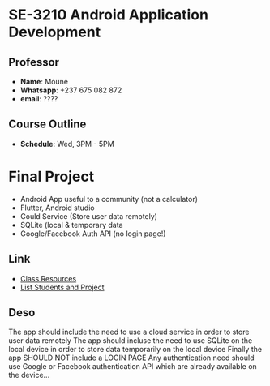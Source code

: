 # SE-3210 Android Application Development

## Professor

- **Name**: Moune
- **Whatsapp**: +237 675 082 872
- **email**: ????

## Course Outline

- **Schedule**: Wed, 3PM - 5PM

# Final Project

- Android App useful to a community (not a calculator)
- Flutter, Android studio
- Could Service (Store user data remotely)
- SQLite (local & temporary data
- Google/Facebook Auth API (no login page!)

## Link

- [Class Resources](https://moodle.ictuniversity.org/course/view.php?id=2412)
- [List Students and Project](https://docs.google.com/spreadsheets/d/1iLb-9AjFT1vAFIZChJqoMiw7UPqV2ilb3tYMuJHI7UM/edit?usp=drivesdk)

## Deso

The app should include the need to use a cloud service in order to store user data remotely
The app should incluse the need to use SQLite on the local device in order to store data temporarily on the local device
Finally the app SHOULD NOT include a LOGIN PAGE
Any authentication need should use Google or Facebook authentication API which are already available on the device...


